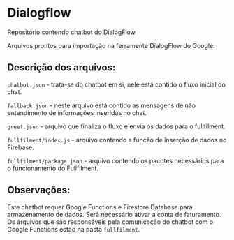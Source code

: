 # Dialogflow
Repositório contendo chatbot do DialogFlow

Arquivos prontos para importação na ferramente DialogFlow do Google.

## Descrição dos arquivos:

`chatbot.json` - trata-se do chatbot em si, nele está contido o fluxo inicial do chat.

`fallback.json` - neste arquivo está contido as mensagens de não entendimento de informações inseridas no chat.

`greet.json` - arquivo que finaliza o fluxo e envia os dados para o fullfilment.

`fullfilment/index.js` - arquivo contendo a função de inserção de dados no Firebase.

`fullfilment/package.json` - arquivo contendo os pacotes necessários para o funcionamento do Fullfilment.

## Observações:

Este chatbot requer Google Functions e Firestore Database para armazenamento de dados. Será necessário ativar a conta de faturamento. Os arquivos que são responsáveis pela comunicação do chatbot com o Google Functions estão na pasta `fullfilment`.
